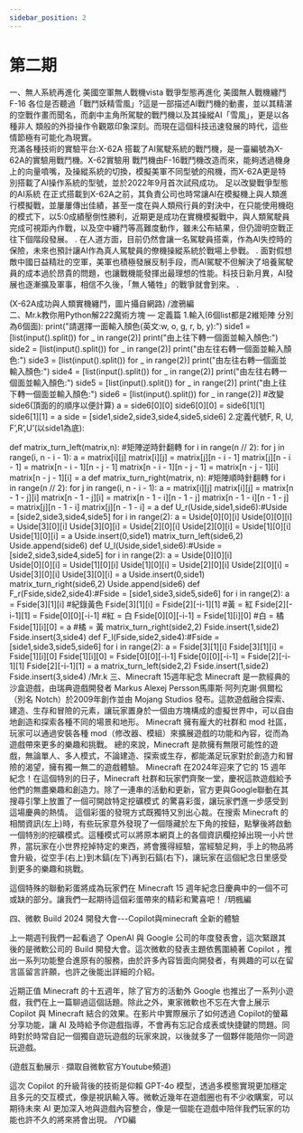 ```yaml
---
sidebar_position: 2
---
```


#  第二期

一、無人系統再進化 美國空軍無人戰機vista
戰爭型態再進化 美國無人戰機纏鬥F-16
       各位是否聽過「戰鬥妖精雪風」?這是一部描述AI戰鬥機的動畫，並以其精湛的空戰作畫而聞名，而劇中主角所駕駛的戰鬥機以及其操縱AI「雪風」，更是以各種非人 類般的外掛操作令觀眾印象深刻。而現在這個科技迅速發展的時代，這些情節極有可能化為現實。    
充滿各種技術的實驗平台:X-62A
       搭載了AI駕駛系統的戰鬥機，是一臺編號為X-62A的實驗用戰鬥機。X-62實驗用 戰鬥機由F-16戰鬥機改造而來，能夠透過機身上的向量噴嘴，及操縱系統的切換，模擬美軍不同型號的飛機，而X-62A更是特別搭載了AI操作系統的型號，並於2022年9月首次試飛成功。
足以改變戰爭型態的AI系統
       在正式搭載到X-62A之前，其負責公司也時常讓AI在模擬機上與人類進行模擬戰，並屢屢傳出佳績，甚至一度在與人類飛行員的對決中，在只能使用機砲的模式下，以5:0成績壓倒性勝利，近期更是成功在實機模擬戰中，與人類駕駛員完成可視距內作戰，以及空中纏鬥等高難度動作，雖未公布結果，但仍證明空戰正往下個階段發展。    .
       在人道方面，目前仍然會讓一名駕駛員搭乘，作為AI失控時的保險，未來也預計讓AI作為真人駕駛員的僚機操縱系統於戰場上參戰。                                                  .
       面對假想敵中國日益精壯的空軍，美軍也積極發展反制手段，而AI駕駛不但解決了培養駕駛員的成本過於昂貴的問題，也讓戰機能發揮出最理想的性能。科技日新月異，AI發展也逐漸擴及軍事，相信不久後，「無人犧牲」的戰爭就會到來。       .


(X-62A成功與人類實機纏鬥，圖片攝自網路)                                                                 /渡鴉編                                                                                                                                     
二、Mr.k教你用Python解2*2*2魔術方塊 — 定義篇
1.輸入(6個list都是2維矩陣 分別為6個面):
print("請選擇一面輸入顏色(英文:w, o, g, r, b, y):")
side1 = [list(input().split()) for _ in range(2)]
print("由上往下轉一個面並輸入顏色:")
side2 = [list(input().split()) for _ in range(2)]
print("由左往右轉一個面並輸入顏色:")
side3 = [list(input().split()) for _ in range(2)]
print("由左往右轉一個面並輸入顏色:")
side4 = [list(input().split()) for _ in range(2)]
print("由左往右轉一個面並輸入顏色:")
side5 = [list(input().split()) for _ in range(2)]
print("由上往下轉一個面並輸入顏色:")
side6 = [list(input().split()) for _ in range(2)]
#改變side6(頂面的的順序以便計算)
a = side6[0][0]
side6[0][0] = side6[1][1]
side6[1][1] = a
side = [side1,side2,side3,side4,side5,side6]
2.定義代號F, R, U, F’,R’,U’(以side1為底):

def matrix_turn_left(matrix,n):  #矩陣逆時針翻轉
    for i in range(n // 2):
        for j in range(i, n - i - 1):
            a = matrix[i][j]
            matrix[i][j] = matrix[j][n - i - 1]
            matrix[j][n - i - 1] = matrix[n - i - 1][n - j - 1]
            matrix[n - i - 1][n - j - 1] = matrix[n - j - 1][i]
            matrix[n - j - 1][i] = a
def matrix_turn_right(matrix, n):  #矩陣順時針翻轉
    for i in range(n // 2):
        for j in range(i, n - i - 1):
            a = matrix[i][j]
            matrix[i][j] = matrix[n - 1 - j][i]
            matrix[n - 1 - j][i] = matrix[n - 1 - i][n - 1 - j]
            matrix[n - 1 - i][n - 1 - j] = matrix[j][n - 1 - i]
            matrix[j][n - 1 - i] = a
def U_r(Uside,side1,side6):#Uside = [side2,side3,side4,side5]
   for i in range(2):
       a = Uside[0][0][i]
       Uside[0][0][i] = Uside[3][0][i]
       Uside[3][0][i] = Uside[2][0][i]
       Uside[2][0][i] = Uside[1][0][i]
       Uside[1][0][i] = a
   Uside.insert(0,side1)
   matrix_turn_left(side6,2)
   Uside.append(side6)
def U_l(Uside,side1,side6):#Uside = [side2,side3,side4,side5]
   for i in range(2):
       a = Uside[0][0][i]  
       Uside[0][0][i] = Uside[1][0][i]
       Uside[1][0][i] = Uside[2][0][i]
       Uside[2][0][i] = Uside[3][0][i]
       Uside[3][0][i] = a
   Uside.insert(0,side1)
   matrix_turn_right(side6,2)
   Uside.append(side6)
def F_r(Fside,side2,side4):#Fside = [side1,side3,side5,side6]
   for i in range(2):
       a = Fside[3][1][i]  #紀錄黃色
       Fside[3][1][i] = Fside[2][-i-1][1]  #黃 = 紅
       Fside[2][-i-1][1] = Fside[0][0][-i-1]  #紅 = 白
       Fside[0][0][-i-1] = Fside[1][i][0]  #白 = 橘
       Fside[1][i][0] = a  #橘 = 黃
   matrix_turn_right(side2,2)
   Fside.insert(1,side2)
   Fside.insert(3,side4)
def F_l(Fside,side2,side4):#Fside = [side1,side3,side5,side6]
   for i in range(2):
       a = Fside[3][1][i]
       Fside[3][1][i] = Fside[1][i][0]
       Fside[1][i][0] = Fside[0][0][-i-1]
       Fside[0][0][-i-1] = Fside[2][-i-1][1]
       Fside[2][-i-1][1] = a
   matrix_turn_left(side2,2)
   Fside.insert(1,side2)
   Fside.insert(3,side4)
                                                                                                                                        /Mr.k
三、Minecraft 15週年紀念 
         Minecraft 是一款經典的沙盒遊戲，由瑞典遊戲開發者 Markus Alexej Persson馬庫斯·阿列克謝·佩爾松（別名 Notch）於2009年創作並由 Mojang Studios 發布。這款遊戲融合探索、建造、生存和冒險的元素，讓玩家置身於一個由方塊構成的虛擬世界中，可以自由地創造和探索各種不同的場景和地形。
         Minecraft 擁有龐大的社群和 mod 社區，玩家可以通過安裝各種 mod（修改器、模組）來擴展遊戲的功能和內容，從而為遊戲帶來更多的樂趣和挑戰。
總的來說，Minecraft 是款擁有無限可能性的遊戲，無論單人、多人模式，不論建造、探索或生存，都能滿足玩家對於創造力和冒險的渴望，擁有獨一無二的遊戲體驗。
         Minecraft 在2024年迎來了它的 15 週年紀念！在這個特別的日子，Minecraft 社群和玩家們齊聚一堂，慶祝這款遊戲給予他們的無盡樂趣和創造力。除了一連串的活動和更新，官方更與Google聯動在其搜尋引擎上放置了一個可開啟特定挖礦模式
的驚喜彩蛋，讓玩家們進一步感受到這場慶典的熱情。
         這個彩蛋的發現方式既獨特又別出心裁。在搜索 Minecraft 的相關資訊(左上)時，有些玩家意外發現了一個隱藏於左下角的按鈕，點擊後將啟動一個特別的挖礦模式。這種模式可以將原本網頁上的各個資訊欄挖掉出現一小片世界，當玩家在小世界挖掉特定的東西，將會獲得經驗，當經驗足夠，手上的物品將會升級，從空手(右上)到木鎬(左下)再到石鎬(右下)，讓玩家在這個紀念日里感受到更多的樂趣和挑戰。


這個特殊的聯動彩蛋將成為玩家們在 Minecraft 15 週年紀念日慶典中的一個不可或缺的部分。讓我們一起期待這個彩蛋帶來的精彩和驚喜吧！                                   /玥楓編




四、微軟 Build 2024 開發大會---Copilot與minecraft 全新的體驗

上一期週刊我們一起看過了 OpenAI 與 Google 公司的年度發表會，這次緊跟其後的是微軟公司的 Build 開發大會。這次微軟的發表主題依舊圍繞著 Copilot ，推出一系列功能整合進原有的服務，由於許多內容皆面向開發者，有興趣的可以在留言區留言許願，也許之後能出詳細的介紹。

近期正值 Minecraft 的十五週年，除了官方的活動外 Google 也推出了一系列小遊戲，我們在上一篇聊過這個話題。除此之外，東家微軟也不忘在大會上展示 Copilot 與 Minecraft 結合的效果。在影片中實際展示了如何透過 Copilot的螢幕分享功能，讓 AI 及時給予你遊戲指導，不會再有忘記合成表或快捷鍵的問題。同時對於時常自記一個獨自遊玩遊戲的玩家來說，以後就多了一個夥伴能陪你一同遊玩遊戲。


(遊戲互動展示 ∙ 擷取自微軟官方Youtube頻道)

這次 Copilot 的升級背後的技術是仰賴 GPT-4o 模型，透過多模態實現更加穩定且多元的交互模式，像是視訊輸入等。微軟近幾年在遊戲圈也有不少收購案，可以期待未來 AI 更加深入地與遊戲內容整合，像是一個能在遊戲中陪伴我們玩家的功能也許不久的將來將會出現。
                                                                                                                                           /YD編